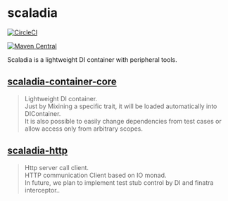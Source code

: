 # scaladia

[![CircleCI](https://circleci.com/gh/giiita/scaladia/tree/master.svg?style=svg)](https://circleci.com/gh/giiita/scaladia/tree/master)

[![Maven Central](https://maven-badges.herokuapp.com/maven-central/com.github.giiita/scaladia_2.12/badge.svg)](https://search.maven.org/artifact/com.github.giiita/scaladia_2.12)

Scaladia is a lightweight DI container with peripheral tools.

## [scaladia-container-core](https://github.com/giiita/scaladia/tree/master/scaladia-container-core)

> Lightweight DI container.<br/>
> Just by Mixining a specific trait, it will be loaded automatically into DIContainer.<br/>
> It is also possible to easily change dependencies from test cases or allow access only from arbitrary scopes.<br/>


## [scaladia-http](https://github.com/giiita/scaladia/tree/master/scaladia-http)

> Http server call client.<br/>
> HTTP communication Client based on IO monad.<br/>
> In future, we plan to implement test stub control by DI and finatra interceptor..<br/>
